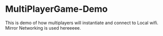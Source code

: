 # MultiPlayerGame-Demo
This is demo of how multiplayers will instantiate and connect to Local wifi. Mirror Networking is used hereeeee.
